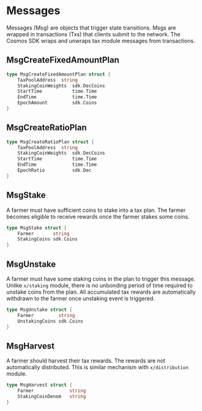 <!-- order: 4 -->

# Messages

Messages (Msg) are objects that trigger state transitions. Msgs are wrapped in transactions (Txs) that clients submit to the network. The Cosmos SDK wraps and unwraps tax module messages from transactions.

## MsgCreateFixedAmountPlan

```go
type MsgCreateFixedAmountPlan struct {
    TaxPoolAddress  string
    StakingCoinWeights  sdk.DecCoins
    StartTime           time.Time
    EndTime             time.Time
    EpochAmount         sdk.Coins
}
```

## MsgCreateRatioPlan

```go
type MsgCreateRatioPlan struct {
    TaxPoolAddress  string
    StakingCoinWeights  sdk.DecCoins
    StartTime           time.Time
    EndTime             time.Time
    EpochRatio          sdk.Dec
}
```

## MsgStake

A farmer must have sufficient coins to stake into a tax plan. The farmer becomes eligible to receive rewards once the farmer stakes some coins.

```go
type MsgStake struct {
    Farmer       string
    StakingCoins sdk.Coins
}
```

## MsgUnstake

A farmer must have some staking coins in the plan to trigger this message. Unlike `x/staking` module, there is no unbonding period of time required to unstake coins from the plan. All accumulated tax rewards are automatically withdrawn to the farmer once unstaking event is triggered.

```go
type MsgUnstake struct {
    Farmer         string
    UnstakingCoins sdk.Coins
}

```

## MsgHarvest

A farmer should harvest their tax rewards. The rewards are not automatically distributed. This is similar mechanism with `x/distribution` module.

```go
type MsgHarvest struct {
    Farmer             string
    StakingCoinDenom   string
}
```
